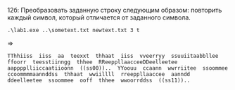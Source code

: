 12б: Преобразовать заданную строку следующим образом: повторить каждый символ, который отличается от заданного символа.

`.\lab1.exe ..\sometext.txt newtext.txt 3 t`

=>

```
TThhiiss  iiss  aa  teexxt  thhaat  iiss  vveerryy  ssuuiitaabbllee  ffoorr  teesstiinngg  thhee  RReeppllaacceeDDeelleetee  aapppplliiccaatiioonn  ((ss00))..  YYoouu  ccaann  wwrriitee  ssoommee  ccoommmmaannddss  thhaat  wwiillll  rreeppllaaccee  aanndd  ddeelleetee  ssoommee  ooff  thhee  wwoorrddss  ((ss11))..
```